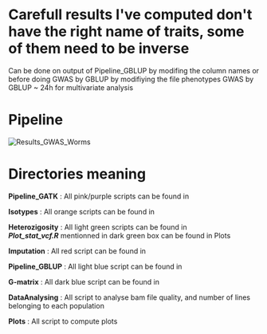 # Carefull results I've computed don't have the right name of traits, some of them need to be inverse
Can be done on output of Pipeline_GBLUP by modifing the column names or before doing GWAS by GBLUP by modifiying the file phenotypes
GWAS by GBLUP ~ 24h for multivariate analysis

# Pipeline
![Results_GWAS_Worms](https://github.com/ExpEvolWormLab/Alix_internship/assets/83120878/0cf5be21-7a76-4b14-8773-1b82055ff5f1)

# Directories meaning
**Pipeline_GATK** : All pink/purple scripts can be found in 

**Isotypes** : All orange scripts can be found in 

**Heterozigosity** : All light green scripts can be found in  
***Plot_stat_vcf.R*** mentionned in dark green box can be found in Plots

**Imputation** : All red script can be found in 

**Pipeline_GBLUP** : All light blue script can be found in 

**G-matrix** : All dark blue script can be found in 


**DataAnalysing** : All script to analyse bam file quality, and number of lines belonging to each population

**Plots** : All script to compute plots
